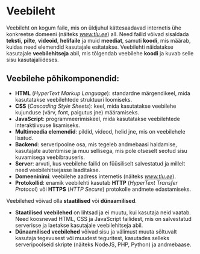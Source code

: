 # Veebileht

Veebileht on kogum faile, mis on üldjuhul kättesaadavad internetis ühe konkreetse domeeni (näiteks *www.tlu.ee*) all. Need failid võivad sisaldada **teksti**, **pilte**, **videoid**, **helifaile** ja muid **meediat**, samuti **koodi**, mis määrab, kuidas need elemendid kasutajale esitatakse. Veebilehti näidatakse kasutajale **veebilehitseja** abil, mis tõlgendab veebilehe **koodi** ja kuvab selle sisu kasutajaliideses.

## Veebilehe põhikomponendid:

- **HTML** (*HyperText Markup Language*): standardne märgendikeel, mida kasutatakse veebilehtede struktuuri loomiseks.
- **CSS** (*Cascading Style Sheets*): keel, mida kasutatakse veebilehe kujunduse (värv, font, paigutus jne) määramiseks.
- **JavaScript**: programmeerimiskeel, mida kasutatakse veebilehtede interaktiivsuse lisamiseks.
- **Multimeedia elemendid**: pildid, videod, helid jne, mis on veebilehele lisatud.
- **Backend**: serveripoolne osa, mis tegeleb andmebaasi haldamise, kasutajate autentimise ja muu sellisega, mis pole otseselt seotud sisu kuvamisega veebibrauseris.
- **Server**: arvuti, kus veebilehe failid on füüsiliselt salvestatud ja millelt need veebilehitsejasse laaditakse.
- **Domeeninimi**: veebilehe aadress internetis (näiteks *www.tlu.ee*).
- **Protokollid**: enamik veebilehti kasutab **HTTP** (*HyperText Transfer Protocol*) või **HTTPS** (*HTTP Secure*) protokolle andmete edastamiseks.

Veebilehed võivad olla **staatilised** või **dünaamilised**.
- **Staatilised veebilehed** on lihtsad ja ei muutu, kui kasutaja neid vaatab. Need koosnevad HTML, CSS ja JavaScript failidest, mis on salvestatud serverisse ja laetakse kasutajale veebilehitseja abil.
- **Dünaamilised veebilehed** võivad sisu ja välimust muuta sõltuvalt kasutaja tegevusest või muudest teguritest, kasutades selleks serveripoolseid skripte (näiteks NodeJS, PHP, Python) ja andmebaase.